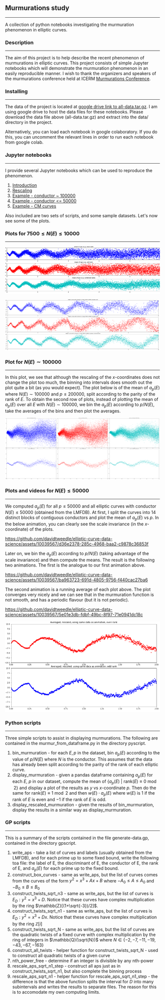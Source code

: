 ## Murmurations study

---------------------------

A collection of python notebooks investigating the murmuration phenomenon in elliptic curves.

### Description

---------------------------

The aim of this project is to help describe the recent phenomenon of murmurations in elliptic curves.
This project consists of simple Jupyter notebooks which will demonstrate the murmuration phenomenon in an easily reproducible manner.
I wish to thank the organizers and speakers of the murmurations conference held at ICERM [Murmurations Conference](https://icerm.brown.edu/events/htw-23-ma/).

### Installing
--------------
The data of the project is located at [google drive link to all-data.tar.gz](https://drive.google.com/file/d/1HV6sNle8l5t4diKn5p2mbR-xOTl-_p9l/view?usp=sharing).
I am using google drive to host the data files for these notebooks.
Please download the data file above (all-data.tar.gz) and extract into the data/ directory in the project.

Alternatively, you can load each notebook in google colaboratory.
If you do this, you can uncomment the relevant lines in order to run each notebook from google colab.

### Jupyter notebooks
---------------------
I provide several Jupyter notebooks which can be used to reproduce the phenomenon.

1. [Introduction](intro_murmurations.ipynb)
2. [Rescaling](scale_invariance.ipynb)
3. [Example - conductor ~ 100000](cond_100k_rescaled.ipynb)
4. [Example - conductor <= 50000](cond_50k_rescaled.ipynb)
5. [Example - CM curves](cm_curves_murmurations.ipynb)

Also included are two sets of scripts, and some sample datasets.
Let's now see some of the plots.

### Plots for $7500\leq N(E)\leq 10000$
---------------------------------------
<img src="media/plot_cond_7500_10000.png"  alt="Murmuration plot N(E) in 7500...10000"  width="521.205px"  height="156.352px"  title="Mean value of aps vs p, N(E) in [7500,10000]" style="object-fit:cover"/>

![Rescaled version of first picture](media/conductor_10000_rescaled_vs_not.png "Same as above figure, but rescaled according to N(E)")

### Plot for $N(E) \sim 100000$
-------------------------------
In this plot, we see that although the rescaling of the $x$-coordinates does not change the plot too much, the binning into intervals does smooth out the plot quite a bit (as you would expect). The plot below is of the mean of $a_p(E)$ where $N(E)\sim 100000$ and $p\leq 200000$, split according to the parity of the rank of $E$. To obtain the second row of plots, instead of plotting the mean of $a_p(E)$ over all $E$ with $N(E)\sim 100000$, we bin the $a_p(E)$ according to $p/N(E)$, take the averages of the bins and then plot the averages.

![second picture](media/scaling_vs_no_cond_100k.png "Comparing scaling vs no rescaling over a short interval of conductors")

### Plots and videos for $N(E)\leq 50000$
------------------------------
We computed $a_p(E)$ for all $p\leq 50000$ and all elliptic curves with conductor $N(E)\leq 50000$ (obtained from the LMFDB).
At first, I split the curves into 14 distinct blocks of contiguous conductors and plot the mean of $a_p(E)$ vs $p$.
In the below animation, you can clearly see the scale invariance (in the $x$-coordinate) of the plots.

https://github.com/davidtweedle/elliptic-curve-data-science/assets/10039567/d36e2378-285c-4968-baa2-c9878c36853f

Later on, we bin the $a_p(E)$ according to $p/N(E)$ (taking advantage of the scale invariance) and then compute the means.
The result is the following two animations.
The first is the analogue to our first animation above.


https://github.com/davidtweedle/elliptic-curve-data-science/assets/10039567/ba963723-691d-4805-9756-f440cac27ba6

The second animation is a running average of each plot above. The plot converges very nicely and we can see that in the murmuration function is not smooth, and has a periodic flavour (but it is not periodic).

https://github.com/davidtweedle/elliptic-curve-data-science/assets/10039567/5e01e3db-fdbf-49bc-8f97-71e0941dc18c

![Scaled conductor 50000](media/scaled_cond_50k.png)

### Python scripts

---------------------------

Three simple scripts to assist in displaying murmurations.
The following are contained in the murmur_from_dataframe.py in the directory pyscript.

1. bin_murmuration - for each $E,p$ in the dataset, bin $a_p(E)$ according to the value of $p/N(E)$ where $N$ is the conductor. This assumes that the data has already been split according to the parity of the rank of each elliptic curve.
2. display_murmuration - given a pandas dataframe containing $a_p(E)$ for each $E$, $p$ in our dataset, compute the mean of $\{a_p(E) \ |\ \mathrm{rank}(E)\equiv 0\bmod{2}\}$ and display a plot of the results as $y$ vs $x$-coordinate $p$. Then do the same for $\mathrm{rank}(E)\equiv1\bmod{2}$ and then $w(E)\cdot a_p(E)$ where $w(E)$ is $1$ if the rank of $E$ is even and $-1$ if the rank of $E$ is odd.
3. display_rescaled_murmuration - given the results of bin_murmuration, display the results in a similar way as display_murmuration.

### GP scripts

---------------------------

This is a summary of the scripts contained in the file generate-data.gp, contained in the directory gpscript.

1. write_aps - take a list of curves and labels (usually obtained from the LMFDB), and for each prime up to some fixed bound, write the following toa file: the label of E, the discriminant of E, the conductor of E, the rank of E, and $a_p(E)$ for each prime up to the fixed bound.
2. construct_box_curves - same as write_aps, but the list of curves comes from the curves of the form $y^2 = x^3 +Ax+B$ where $-A_0\leq A\leq A_0$ and $-B_0\leq B\leq B_0$
3. construct_twists_sqrt_n3 - same as write_aps, but the list of curves is $E_D: y^2 = x^3+D$. Notice that these curves have complex multiplication by the ring $\mathbb{Z}[(1+\sqrt{-3})/2]$.
4. construct_twists_sqrt_n1 - same as write_aps, but the list of curves is $E_D: y^2 = x^3+Dx$. Notice that these curves have complex multiplication by the ring $\mathbb{Z}[i]$
5. construct_twists_sqrt_N - same as write_aps, but the list of curves are the quadratic twists of a fixed curve with complex multiplication by the ring of integers in $\mathbb{Q}(\sqrt{N})$ where $N\in \{-2,-7,-11,-19,-43,-67,-163\}$
6. construct_all_twists - helper function for construct_twists_sqrt_N - used to construct all quadratic twists of a given curve
7. nth_power_free - determine if an integer is divisible by any nth-power
8. rescale_aps_sqrt_n1_step - construct all aps just as in construct_twists_sqrt_n1, but also complete the binning process
9. rescale_aps_sqrt_n1 - helper function for rescale_aps_sqrt_n1_step - the difference is that the above function splits the interval for $D$ into many subintervals and writes the results to separate files. The reason for this is to accomodate my own computing limits.

